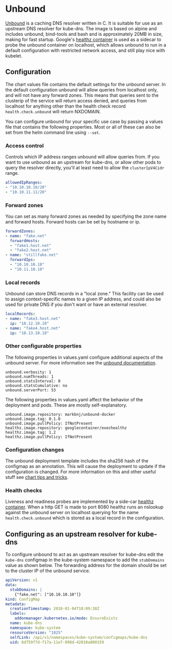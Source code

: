 # Unbound

[Unbound](http://www.unbound.net) is a caching DNS resolver written in C. It is suitable for use as an upstream DNS resolver for kube-dns. The image is based on alpine and includes unbound, bind-tools and bash and is approximately 20MB in size, making for fast startup. Google's [healthz container](https://hub.docker.com/r/googlecontainer/exechealthz/) is used as a sidecar to probe the unbound container on localhost, which allows unbound to run in a default configuration with restricted network access, and still play nice with kubelet.

## Configuration

The chart values file contains the default settings for the unbound server. In the default configuration unbound will allow queries from localhost only, and will not have any forward zones. This means that queries sent to the clusterip of the service will return access denied, and queries from localhost for anything other than the health check record `health.check.unbound` will return NXDOMAIN.

You can configure unbound for your specific use case by passing a values file that contains the following properties. Most or all of these can also be set from the helm command line using `--set`.

### Access control

Controls which IP address ranges unbound will allow queries from. If you want to use unbound as an upstream for kube-dns, or allow other pods to query the resolver directly, you'll at least need to allow the `clusterIpV4Cidr` range.

```yaml
allowedIpRanges:
- "10.10.10.10/20"
- "10.10.11.11/20"
```

### Forward zones

You can set as many forward zones as needed by specifying the zone name and forward hosts. Forward hosts can be set by hostname or ip.

```yaml
forwardZones:
- name: "fake.net"
  forwardHosts:
  - "fake1.host.net"
  - "fake2.host.net"
- name: "stillfake.net"
  forwardIps:
  - "10.10.10.10"
  - "10.11.10.10"
```

### Local records

Unbound can store DNS records in a "local zone." This facility can be used to assign context-specific names to a given IP address, and could also be used for private DNS if you don't want or have an external resolver.

```yaml
localRecords:
- name: "fake3.host.net"
  ip: "10.12.10.10"
- name: "fake4.host.net"
  ip: "10.13.10.10"
```

### Other configurable properties

The following properties in values.yaml configure additional aspects of the unbound server. For more information see the [unbound documentation](http://unbound.net/documentation/unbound.conf.html).

```
unbound.verbosity: 1
unbound.numThreads: 1
unbound.statsInterval: 0
unbound.statsCumulative: no
unbound.serverPort: 53
```

The following properties in values.yaml affect the behavior of the deployment and pods. These are mostly self-explanatory.

```
unbound.image.repository: markbnj/unbound-docker
unbound.image.tag: 0.1.0
unbound.image.pullPolicy: IfNotPresent
healthz.image.repository: googlecontainer/exechealthz
healthz.image.tag: 1.2
healthz.image.pullPolicy: IfNotPresent
```

### Configuration changes

The unbound deployment template includes the sha256 hash of the configmap as an annotation. This will cause the deployment to update if the configuration is changed. For more information on this and other useful stuff see [chart tips and tricks](https://github.com/kubernetes/helm/blob/master/docs/charts_tips_and_tricks.md).

### Health checks

Liveness and readiness probes are implemented by a side-car [healthz container](https://github.com/kubernetes/contrib/tree/master/exec-healthz). When a http GET is made to port 8080 healthz runs an nslookup against the unbound server on localhost querying for the name `health.check.unbound` which is stored as a local record in the configuration.

## Configuring as an upstream resolver for kube-dns

To configure unbound to act as an upstream resolver for kube-dns edit the `kube-dns` configmap in the kube-system namespace to add the `stubDomains` value as shown below. The forwarding address for the domain should be set to the cluster IP of the unbound service.

```yaml
apiVersion: v1
data:
  stubDomains: |
    {"fake.net": ["10.10.10.10"]}
kind: ConfigMap
metadata:
  creationTimestamp: 2018-01-04T18:09:38Z
  labels:
    addonmanager.kubernetes.io/mode: EnsureExists
  name: kube-dns
  namespace: kube-system
  resourceVersion: "1825"
  selfLink: /api/v1/namespaces/kube-system/configmaps/kube-dns
  uid: 6d759f7d-f17a-11e7-898d-42010a800159
```
